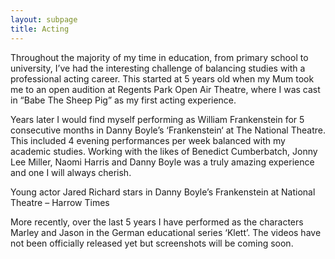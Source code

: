 ```yaml
---
layout: subpage
title: Acting
---
```


Throughout the majority of my time in education, from primary school to university, I’ve had the interesting challenge of balancing studies with a professional acting career. This started at 5 years old when my Mum took me to an open audition at Regents Park Open Air Theatre, where I was cast in “Babe The Sheep Pig” as my first acting experience.

Years later I would find myself performing as William Frankenstein for 5 consecutive months in Danny Boyle’s ‘Frankenstein‘ at The National Theatre. This included 4 evening performances per week balanced with my academic studies. Working with the likes of Benedict Cumberbatch, Jonny Lee Miller, Naomi Harris and Danny Boyle was a truly amazing experience and one I will always cherish.

Young actor Jared Richard stars in Danny Boyle’s Frankenstein at National Theatre – Harrow Times

More recently, over the last 5 years I have performed as the characters Marley and Jason in the German educational series ‘Klett’. The videos have not been officially released yet but screenshots will be coming soon.